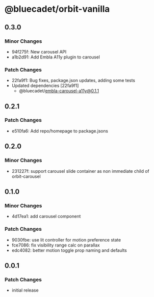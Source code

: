 # @bluecadet/orbit-vanilla

## 0.3.0

### Minor Changes

- 94f275f: New carousel API
- a1b2d91: Add Embla A11y plugin to carousel

### Patch Changes

- 22fa9f1: Bug fixes, package.json updates, adding some tests
- Updated dependencies [22fa9f1]
  - @bluecadet/embla-carousel-a11y@0.1.1

## 0.2.1

### Patch Changes

- e510fa6: Add repo/homepage to package.jsons

## 0.2.0

### Minor Changes

- 231227f: support carousel slide container as non immediate child of orbit-carousel

## 0.1.0

### Minor Changes

- 4d17ea1: add carousel component

### Patch Changes

- 9030fbe: use lit controller for motion preference state
- fce7086: fix visibility range calc on parallax
- edc4082: better motion toggle prop naming and defaults

## 0.0.1

### Patch Changes

- initial release
